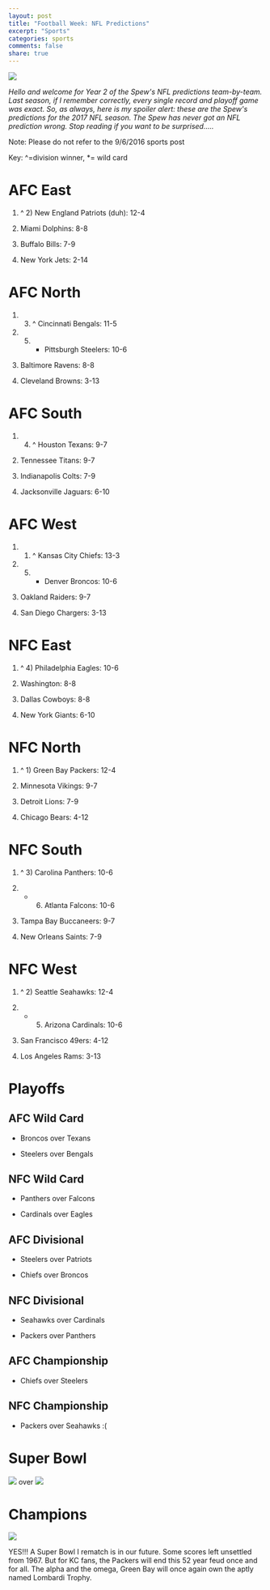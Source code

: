 ```yaml
---
layout: post
title: "Football Week: NFL Predictions"
excerpt: "Sports"
categories: sports
comments: false
share: true
---
```


![](http://baretnewswire.org/wp-content/uploads/2014/09/predictions1.jpg)


*Hello and welcome for Year 2 of the Spew's NFL predictions team-by-team. Last season, if I remember correctly, every single record and playoff game was exact. So, as always, here is my spoiler alert: these are the Spew's predictions for the 2017 NFL season. The Spew has never got an NFL prediction wrong. Stop reading if you want to be surprised.....*



Note: Please do not refer to the 9/6/2016 sports post





Key: ^=division winner, *= wild card

# AFC East

1. ^ 2) New England Patriots (duh): 12-4

2. Miami Dolphins: 8-8

3. Buffalo Bills: 7-9

4. New York Jets: 2-14

# AFC North

1. 3) ^ Cincinnati Bengals: 11-5

2. 5) * Pittsburgh Steelers: 10-6

3. Baltimore Ravens: 8-8

4. Cleveland Browns: 3-13

# AFC South

1. 4) ^ Houston Texans: 9-7

2. Tennessee Titans: 9-7

3. Indianapolis Colts: 7-9

4. Jacksonville Jaguars: 6-10





# AFC West

1. 1) ^ Kansas City Chiefs: 13-3

2. 5) * Denver Broncos: 10-6

3.  Oakland Raiders: 9-7

4. San Diego Chargers: 3-13



# NFC East

1. ^ 4) Philadelphia Eagles: 10-6

2. Washington: 8-8

3. Dallas Cowboys: 8-8

4. New York Giants: 6-10







# NFC North

1. ^ 1) Green Bay Packers: 12-4

2. Minnesota Vikings: 9-7

3. Detroit Lions: 7-9

4. Chicago Bears: 4-12



# NFC South

1. ^ 3) Carolina Panthers: 10-6

1. * 6) Atlanta Falcons: 10-6

3. Tampa Bay Buccaneers: 9-7

4. New Orleans Saints: 7-9


# NFC West

1. ^ 2) Seattle Seahawks: 12-4

2. * 5) Arizona Cardinals: 10-6

3. San Francisco 49ers: 4-12

4. Los Angeles Rams: 3-13


# Playoffs


## AFC Wild Card

- Broncos over Texans

- Steelers over Bengals

## NFC Wild Card

- Panthers over Falcons

- Cardinals over Eagles


## AFC Divisional

- Steelers over Patriots

- Chiefs over Broncos

## NFC Divisional

- Seahawks over Cardinals

- Packers over Panthers

## AFC Championship

- Chiefs over Steelers

## NFC Championship

- Packers over Seahawks :(

# Super Bowl


![](https://s-media-cache-ak0.pinimg.com/736x/35/34/0e/35340ebe98c48715f0b28b966cbce59b.jpg) over ![](http://content.sportslogos.net/logos/7/162/full/857.png)



# Champions


![](http://www.everythingdoormats.com/images/products/green-bay-packers-nfl-roundel-area-rug.jpg)





YES!!! A Super Bowl I rematch is in our future. Some scores left unsettled from 1967. But for KC fans, the Packers will end this 52 year feud once and for all. The alpha and the omega, Green Bay will once again own the aptly named Lombardi Trophy.




